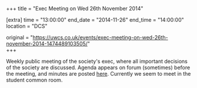 +++
title = "Exec Meeting on Wed 26th November 2014"

[extra]
time = "13:00:00"
end_date = "2014-11-26"
end_time = "14:00:00"
location = "DCS"

original = "https://uwcs.co.uk/events/exec-meeting-on-wed-26th-november-2014-1474489103505/"    
+++

Weekly public meeting of the society's exec, where all important decisions of the society are discussed. Agenda appears on forum (sometimes) before the meeting, and minutes are posted [here](https://uwcs.co.uk/minutes/1/). Currently we seem to meet in the student common room.


